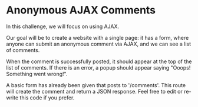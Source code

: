 Anonymous AJAX Comments
=============================

In this challenge, we will focus on using AJAX.

Our goal will be to create a website with a single page: it has a form, where anyone can submit an anonymous comment via AJAX, and we can see a list of comments.

When the comment is successfully posted, it should appear at the top of the list of comments.
If there is an error, a popup should appear saying "Ooops!  Something went wrong!".

A basic form has already been given that posts to '/comments'.
This route will create the comment and return a JSON response.
Feel free to edit or re-write this code if you prefer.
